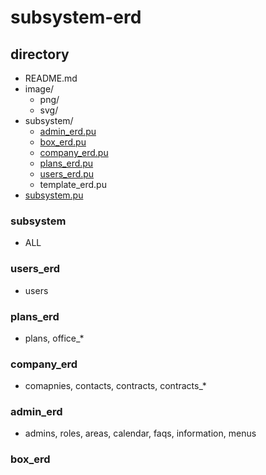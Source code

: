 # subsystem-erd

## directory

- README.md
- image/
  - png/
  - svg/
- subsystem/
  - [admin_erd.pu](#admin_erd)
  - [box_erd.pu](#box_erd)
  - [company_erd.pu](#company_erd)
  - [plans_erd.pu](#plans_erd)
  - [users_erd.pu](#users_erd)
  - template_erd.pu
- [subsystem.pu](#subsystem)

### subsystem

- ALL

### users_erd

- users

### plans_erd

- plans, office\_\*

### company_erd

- comapnies, contacts, contracts, contracts\_\*

### admin_erd

- admins, roles, areas, calendar, faqs, information, menus

### box_erd
